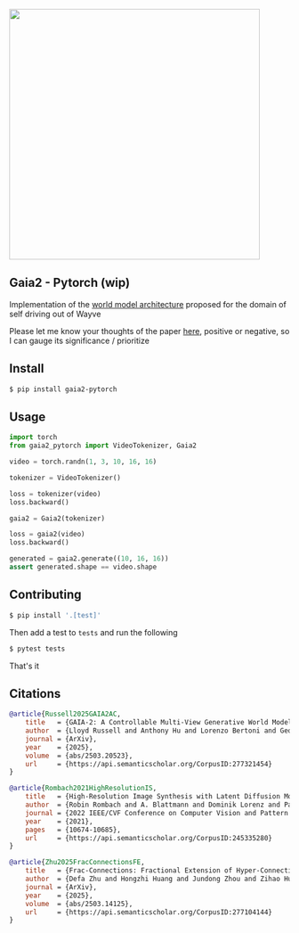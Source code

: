 <img src="./gaia2.png" width="450px"></img>

## Gaia2 - Pytorch (wip)

Implementation of the [world model architecture](https://arxiv.org/abs/2503.20523) proposed for the domain of self driving out of Wayve

Please let me know your thoughts of the paper [here](https://discord.gg/na5MQBUJqb), positive or negative, so I can gauge its significance / prioritize

## Install

```bash
$ pip install gaia2-pytorch
```

## Usage

```python
import torch
from gaia2_pytorch import VideoTokenizer, Gaia2

video = torch.randn(1, 3, 10, 16, 16)

tokenizer = VideoTokenizer()

loss = tokenizer(video)
loss.backward()

gaia2 = Gaia2(tokenizer)

loss = gaia2(video)
loss.backward()

generated = gaia2.generate((10, 16, 16))
assert generated.shape == video.shape
```

## Contributing

```bash
$ pip install '.[test]'
```

Then add a test to `tests` and run the following

```bash
$ pytest tests
```

That's it

## Citations

```bibtex
@article{Russell2025GAIA2AC,
    title   = {GAIA-2: A Controllable Multi-View Generative World Model for Autonomous Driving},
    author  = {Lloyd Russell and Anthony Hu and Lorenzo Bertoni and George Fedoseev and Jamie Shotton and Elahe Arani and Gianluca Corrado},
    journal = {ArXiv},
    year    = {2025},
    volume  = {abs/2503.20523},
    url     = {https://api.semanticscholar.org/CorpusID:277321454}
}
```

```bibtex
@article{Rombach2021HighResolutionIS,
    title   = {High-Resolution Image Synthesis with Latent Diffusion Models},
    author  = {Robin Rombach and A. Blattmann and Dominik Lorenz and Patrick Esser and Bj{\"o}rn Ommer},
    journal = {2022 IEEE/CVF Conference on Computer Vision and Pattern Recognition (CVPR)},
    year    = {2021},
    pages   = {10674-10685},
    url     = {https://api.semanticscholar.org/CorpusID:245335280}
}
```

```bibtex
@article{Zhu2025FracConnectionsFE,
    title   = {Frac-Connections: Fractional Extension of Hyper-Connections},
    author  = {Defa Zhu and Hongzhi Huang and Jundong Zhou and Zihao Huang and Yutao Zeng and Banggu Wu and Qiyang Min and Xun Zhou},
    journal = {ArXiv},
    year    = {2025},
    volume  = {abs/2503.14125},
    url     = {https://api.semanticscholar.org/CorpusID:277104144}
}
```
